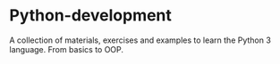 # Python-development
A collection of materials, exercises and examples to learn the Python 3 language. From basics to OOP.
